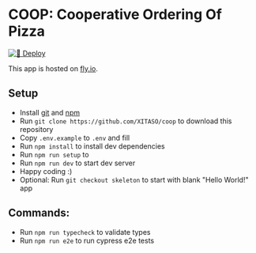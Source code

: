 # COOP: Cooperative Ordering Of Pizza

[![🚀 Deploy](https://github.com/XITASO/coop/actions/workflows/deploy.yml/badge.svg)](https://github.com/XITASO/coop/actions/workflows/deploy.yml)

This app is hosted on [fly.io](https://coop-erl.fly.dev/).

## Setup

* Install [git](https://git-scm.com/) and [npm](https://nodejs.org/)
* Run `git clone https://github.com/XITASO/coop` to download this repository
* Copy `.env.example` to `.env` and fill
* Run `npm install` to install dev dependencies
* Run `npm run setup` to 
* Run `npm run dev` to start dev server
* Happy coding :)
* Optional: Run `git checkout skeleton` to start with blank "Hello World!" app


## Commands:

* Run `npm run typecheck` to validate types
* Run `npm run e2e` to run cypress e2e tests
